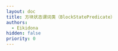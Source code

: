 ```yaml
---
layout: doc
title: 方块状态谓词类（BlockStatePredicate）
authors:
  - Eikidona
hidden: false
priority: 0
---
```


